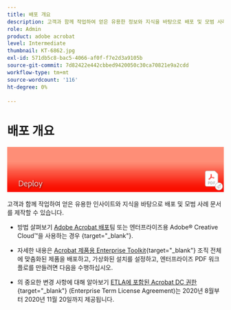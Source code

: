 ```yaml
---
title: 배포 개요
description: 고객과 함께 작업하여 얻은 유용한 정보와 지식을 바탕으로 배포 및 모범 사례 문서 작성
role: Admin
product: adobe acrobat
level: Intermediate
thumbnail: KT-6862.jpg
exl-id: 571db5c8-bac5-4066-af0f-f7e2d3a9105b
source-git-commit: 7d82422e442cbbed9420050c30ca70821e9a2cdd
workflow-type: tm+mt
source-wordcount: '116'
ht-degree: 0%

---
```


# 배포 개요

![Acrobat 배포 이미지](../assets/Hero-Deploy.png)

고객과 함께 작업하여 얻은 유용한 인사이트와 지식을 바탕으로 배포 및 모범 사례 문서를 제작할 수 있습니다.

* 방법 살펴보기 [Adobe Acrobat 배포](https://helpx.adobe.com/enterprise/using/deploying-acrobat.html)팀 또는 엔터프라이즈용 Adobe® Creative Cloud™을 사용하는 경우 {target=&quot;_blank&quot;}.

* 자세한 내용은 [Acrobat 제품용 Enterprise Toolkit](https://www.adobe.com/devnet-docs/acrobatetk/index.html){target=&quot;_blank&quot;} 조직 전체에 맞춤화된 제품을 배포하고, 가상화된 설치를 설정하고, 엔터프라이즈 PDF 워크플로를 만들려면 다음을 수행하십시오.

* 의 중요한 변경 사항에 대해 알아보기 [ETLA에 포함된 Acrobat DC 권한](signentitlementchanges.md){target=&quot;_blank&quot;} (Enterprise Term License Agreement)는 2020년 8월부터 2020년 11월 20일까지 제공됩니다.
